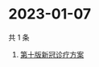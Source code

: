 # 2023-01-07

共 1 条

<!-- BEGIN -->
<!-- 最后更新时间 Sat Jan 07 2023 00:10:56 GMT+0800 (China Standard Time) -->

1. [第十版新冠诊疗方案](https://www.zhihu.com/search?q=第十版新冠诊疗方案)

<!-- END -->
